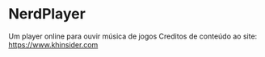 # NerdPlayer
Um player online para ouvir música de jogos
Creditos de conteúdo ao site: https://www.khinsider.com
